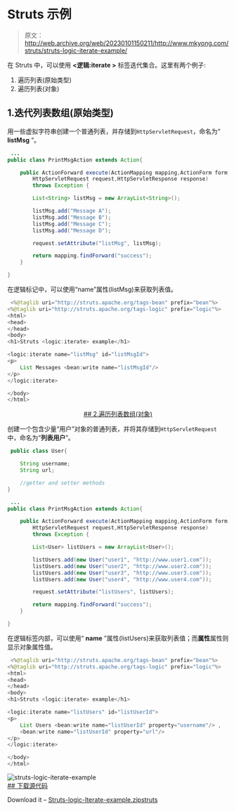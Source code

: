# Struts <iterate>示例</iterate>

> 原文：<http://web.archive.org/web/20230101150211/http://www.mkyong.com/struts/struts-logic-iterate-example/>

在 Struts 中，可以使用 **<逻辑:iterate >** 标签迭代集合。这里有两个例子:

1.  遍历列表(原始类型)
2.  遍历列表(对象)

## 1.迭代列表数组(原始类型)

用一些虚拟字符串创建一个普通列表，并存储到`HttpServletRequest`，命名为“ **listMsg** ”。

```java
 ...
public class PrintMsgAction extends Action{

	public ActionForward execute(ActionMapping mapping,ActionForm form,
		HttpServletRequest request,HttpServletResponse response) 
        throws Exception {

		List<String> listMsg = new ArrayList<String>();

		listMsg.add("Message A");
		listMsg.add("Message B");
		listMsg.add("Message C");
		listMsg.add("Message D");

		request.setAttribute("listMsg", listMsg);

		return mapping.findForward("success");
	}

} 
```

在逻辑标记中，可以使用“name”属性(listMsg)来获取列表值。

```java
 <%@taglib uri="http://struts.apache.org/tags-bean" prefix="bean"%>
<%@taglib uri="http://struts.apache.org/tags-logic" prefix="logic"%>
<html>
<head>
</head>
<body>
<h1>Struts <logic:iterate> example</h1>

<logic:iterate name="listMsg" id="listMsgId">
<p>
	List Messages <bean:write name="listMsgId"/>
</p>
</logic:iterate>

</body>
</html> 
```

 <ins class="adsbygoogle" style="display:block; text-align:center;" data-ad-format="fluid" data-ad-layout="in-article" data-ad-client="ca-pub-2836379775501347" data-ad-slot="6894224149">## 2.遍历列表数组(对象)

创建一个包含少量“用户”对象的普通列表，并将其存储到`HttpServletRequest`中，命名为“**列表用户**”。

```java
 public class User{

	String username;
	String url;

    //getter and setter methods
} 
```

```java
 ... 
public class PrintMsgAction extends Action{

	public ActionForward execute(ActionMapping mapping,ActionForm form,
		HttpServletRequest request,HttpServletResponse response) 
        throws Exception {

		List<User> listUsers = new ArrayList<User>();

		listUsers.add(new User("user1", "http://www.user1.com"));
		listUsers.add(new User("user2", "http://www.user2.com"));
		listUsers.add(new User("user3", "http://www.user3.com"));
		listUsers.add(new User("user4", "http://www.user4.com"));

		request.setAttribute("listUsers", listUsers);

		return mapping.findForward("success");
	}

} 
```

在逻辑标签内部，可以使用“ **name** ”属性(listUsers)来获取列表值；而**属性**属性则显示对象属性值。

```java
 <%@taglib uri="http://struts.apache.org/tags-bean" prefix="bean"%>
<%@taglib uri="http://struts.apache.org/tags-logic" prefix="logic"%>
<html>
<head>
</head>
<body>
<h1>Struts <logic:iterate> example</h1>

<logic:iterate name="listUsers" id="listUserId">
<p>
	List Users <bean:write name="listUserId" property="username"/> , 
	<bean:write name="listUserId" property="url"/>
</p>
</logic:iterate>

</body>
</html> 
```

![struts-logic-iterate-example](img/a59c123f2b3de245131dbb2a149ad600.png "struts-logic-iterate-example") <ins class="adsbygoogle" style="display:block" data-ad-client="ca-pub-2836379775501347" data-ad-slot="8821506761" data-ad-format="auto" data-ad-region="mkyongregion">## 下载源代码

Download it – [Struts-logic-Iterate-example.zip](http://web.archive.org/web/20190223082036/http://www.mkyong.com/wp-content/uploads/2010/04/Struts-logic-Iterate-example.zip)[struts](http://web.archive.org/web/20190223082036/http://www.mkyong.com/tag/struts/)







